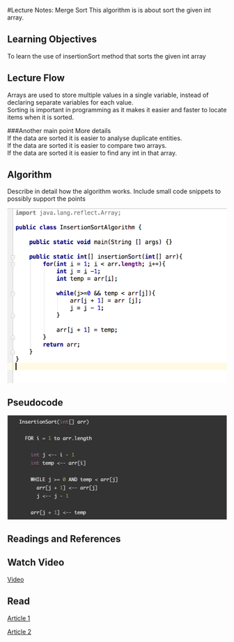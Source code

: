 #Lecture Notes: Merge Sort
This algorithm is is about sort the given int array.

## Learning Objectives
To learn the use of insertionSort method that sorts the given int array

## Lecture Flow
Arrays are used to store multiple values in a single variable, instead of declaring separate variables for each value. <br/>
Sorting is important in programming as it makes it  easier and faster to locate items when it is sorted.
   
###Another main point
More details<br/>
If the data are sorted it is easier to analyse duplicate entities. <br/>
If the data are sorted it is easier to compare two arrays. <br/>
If the data are sorted it is easier to find any int in that array. <br/>

## Algorithm
Describe in detail how the algorithm works. Include small code snippets to possibly support the points

![code snippet](../images/codeSnip.png)

## Pseudocode
![Pseudocode](../images/pseudocode.png) <br/>

## Readings and References
## Watch Video
[Video](https://www.youtube.com/watch?v=3CJq3XV2PBU)

## Read
[Article 1](http://www.geekinterview.com/question_details/67252)

[Article 2](https://www.cs.cmu.edu/~adamchik/15-121/lectures/Sorting%20Algorithms/sorting.html)